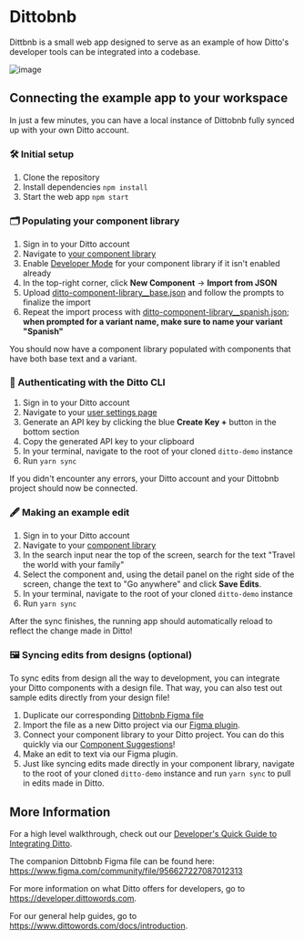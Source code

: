# Dittobnb

Dittbnb is a small web app designed to serve as an example of how Ditto's developer tools can be integrated into a codebase.

![image](https://user-images.githubusercontent.com/13909354/112368768-aa98f280-8c98-11eb-934e-deba171bb5f0.png)

## Connecting the example app to your workspace

In just a few minutes, you can have a local instance of Dittobnb fully synced up with your own Ditto account.

### 🛠 Initial setup

1. Clone the repository
2. Install dependencies `npm install`
3. Start the web app `npm start`

### 🗂 Populating your component library

1. Sign in to your Ditto account
2. Navigate to [your component library](https://beta.dittowords.com/components/all)
3. Enable [Developer Mode](https://www.dittowords.com/docs/ditto-developer-mode) for your component library if it isn't enabled already
4. In the top-right corner, click **New Component** -> **Import from JSON**
5. Upload [ditto-component-library\_\_base.json](src/ditto/ditto-component-library__base.json) and follow the prompts to finalize the import
6. Repeat the import process with [ditto-component-library\_\_spanish.json](src/ditto/ditto-component-library__spanish.json); **when prompted for a variant name, make sure to name your variant "Spanish"**

You should now have a component library populated with components that have both base text and a variant.

### 🔐 Authenticating with the Ditto CLI

1. Sign in to your Ditto account
2. Navigate to your [user settings page](https://beta.dittowords.com/account/user)
3. Generate an API key by clicking the blue **Create Key +** button in the bottom section
4. Copy the generated API key to your clipboard
5. In your terminal, navigate to the root of your cloned `ditto-demo` instance
6. Run `yarn sync`

If you didn't encounter any errors, your Ditto account and your Dittobnb project should now be connected.

### 🖋 Making an example edit

1. Sign in to your Ditto account
2. Navigate to your [component library](https://beta.dittowords.com/components/all)
3. In the search input near the top of the screen, search for the text "Travel the world with your family"
4. Select the component and, using the detail panel on the right side of the screen, change the text to "Go anywhere" and click **Save Edits**.
5. In your terminal, navigate to the root of your cloned `ditto-demo` instance
6. Run `yarn sync`

After the sync finishes, the running app should automatically reload to reflect the change made in Ditto!

### 🖼 Syncing edits from designs (optional)

To sync edits from design all the way to development, you can integrate your Ditto components with a design file. That way, you can also test out sample edits directly from your design file!

1. Duplicate our corresponding [Dittobnb Figma file](https://www.figma.com/community/file/956627227087012313)
2. Import the file as a new Ditto project via our [Figma plugin](https://www.figma.com/community/plugin/798826066406007173/%E2%9C%8D%EF%B8%8F-Ditto-%7C-collaborate-on-copy).
3. Connect your component library to your Ditto project. You can do this quickly via our [Component Suggestions](https://www.dittowords.com/blog/introducing-component-suggestions)!
4. Make an edit to text via our Figma plugin.
5. Just like syncing edits made directly in your component library, navigate to the root of your cloned `ditto-demo` instance and run `yarn sync` to pull in edits made in Ditto.

## More Information

For a high level walkthrough, check out our [Developer's Quick Guide to Integrating Ditto](https://www.dittowords.com/blog/a-developers-quick-guide-to-integrating-ditto).

The companion Dittobnb Figma file can be found here: https://www.figma.com/community/file/956627227087012313

For more information on what Ditto offers for developers, go to https://developer.dittowords.com.

For our general help guides, go to https://www.dittowords.com/docs/introduction.
